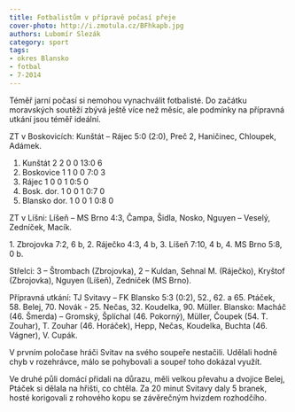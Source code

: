 ```yaml
---
title: Fotbalistům v přípravě počasí přeje
cover-photo: http://i.zmotula.cz/BFhkapb.jpg
authors: Lubomír Slezák
category: sport
tags:
- okres Blansko
- fotbal
- 7-2014
---
```


Téměř jarní počasí si nemohou vynachválit fotbalisté. Do začátku moravských soutěží zbývá ještě více než měsíc, ale podmínky na přípravná utkání jsou téměř ideální.

ZT v Boskovicích: Kunštát – Rájec 5:0 (2:0), Preč 2, Haničinec, Chloupek, Adámek.

1. Kunštát 	2 2 0 0 	13:0 	6
2. Boskovice 	1 1 0 0 	7:0 	3
3. Rájec 	1 0 0 1 	0:5 	0
4. Bosk. dor. 	1 0 0 1 	0:7 	0
5. Blansko dor. 	1 0 0 1 	0:8 	0

ZT v Líšni: Líšeň – MS Brno 4:3, Čampa, Šidla, Nosko, Nguyen – Veselý, Zedníček, Macík.

1\. Zbrojovka 7:2, 6 b, 2. Ráječko 4:3, 4 b, 3. Líšeň 7:10, 4 b, 4. MS Brno 5:8, 0 b.

Střelci: 3 – Štrombach (Zbrojovka), 2 – Kuldan, Sehnal M. (Ráječko), Kryštof (Zbrojovka), Nguyen (Líšeň), Zedníček (MS Brno).

Přípravná utkání: TJ Svitavy – FK Blansko 5:3 (0:2), 52., 62. a 65. Ptáček, 58. Belej, 70. Novák - 25. Nečas, 32. Koudelka, 90. Müller. Blansko: Macháč (46. Šmerda) – Gromský, Šplíchal (46. Pokorný), Müller, Čoupek (54. T. Zouhar), T. Zouhar (46. Horáček), Hepp, Nečas, Koudelka, Buchta (46. Vágner), V. Cupák.

V prvním poločase hráči Svitav na svého soupeře nestačili. Udělali hodně chyb v rozehrávce, málo se pohybovali a soupeř toho dokázal využít.

Ve druhé půli domácí přidali na důrazu, měli velkou převahu a dvojice Belej, Ptáček si dělala na hřišti, co chtěla. Za 20 minut Svitavy daly 5 branek, hosté korigovali z rohového kopu se závěrečným hvizdem rozhodčího.